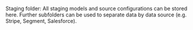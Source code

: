 

Staging folder: All staging models and source configurations can be stored here. 
Further subfolders can be used to separate data by data source (e.g. Stripe, Segment, Salesforce).


